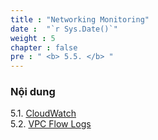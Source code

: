 ```yaml
---
title : "Networking Monitoring"
date :  "`r Sys.Date()`" 
weight : 5
chapter : false
pre : " <b> 5.5. </b> "
---
```


### Nội dung
5.1. [CloudWatch](5.5.1-cloudwatch/) \
5.2. [VPC Flow Logs](5.5.2-vpcflowlogs/) 